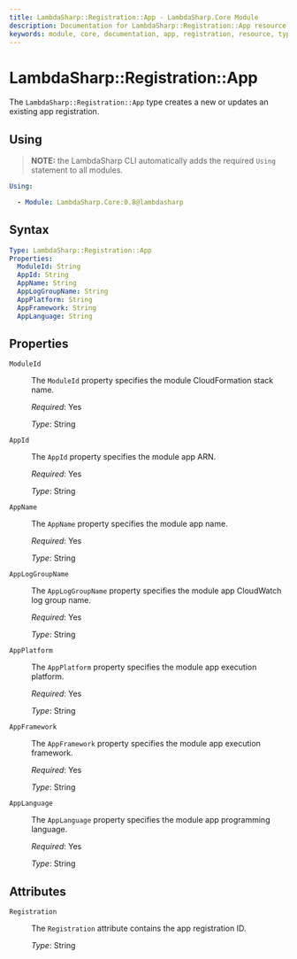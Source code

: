 ```yaml
---
title: LambdaSharp::Registration::App - LambdaSharp.Core Module
description: Documentation for LambdaSharp::Registration::App resource type
keywords: module, core, documentation, app, registration, resource, type, properties, attributes
---
```


# LambdaSharp::Registration::App

The `LambdaSharp::Registration::App` type creates a new or updates an existing app registration.

## Using

> **NOTE:** the LambdaSharp CLI automatically adds the required `Using` statement to all modules.

```yaml
Using:

  - Module: LambdaSharp.Core:0.8@lambdasharp
```

## Syntax

```yaml
Type: LambdaSharp::Registration::App
Properties:
  ModuleId: String
  AppId: String
  AppName: String
  AppLogGroupName: String
  AppPlatform: String
  AppFramework: String
  AppLanguage: String
```

## Properties

<dl>

<dt><code>ModuleId</code></dt>
<dd>

The <code>ModuleId</code> property specifies the module CloudFormation stack name.

<i>Required</i>: Yes

<i>Type</i>: String
</dd>

<dt><code>AppId</code></dt>
<dd>

The <code>AppId</code> property specifies the module app ARN.

<i>Required</i>: Yes

<i>Type</i>: String
</dd>

<dt><code>AppName</code></dt>
<dd>

The <code>AppName</code> property specifies the module app name.

<i>Required</i>: Yes

<i>Type</i>: String
</dd>

<dt><code>AppLogGroupName</code></dt>
<dd>

The <code>AppLogGroupName</code> property specifies the module app CloudWatch log group name.

<i>Required</i>: Yes

<i>Type</i>: String
</dd>

<dt><code>AppPlatform</code></dt>
<dd>

The <code>AppPlatform</code> property specifies the module app execution platform.

<i>Required</i>: Yes

<i>Type</i>: String
</dd>

<dt><code>AppFramework</code></dt>
<dd>

The <code>AppFramework</code> property specifies the module app execution framework.

<i>Required</i>: Yes

<i>Type</i>: String
</dd>

<dt><code>AppLanguage</code></dt>
<dd>

The <code>AppLanguage</code> property specifies the module app programming language.

<i>Required</i>: Yes

<i>Type</i>: String
</dd>

</dl>

## Attributes

<dl>

<dt><code>Registration</code></dt>
<dd>

The <code>Registration</code> attribute contains the app registration ID.

<i>Type</i>: String
</dd>

</dl>
